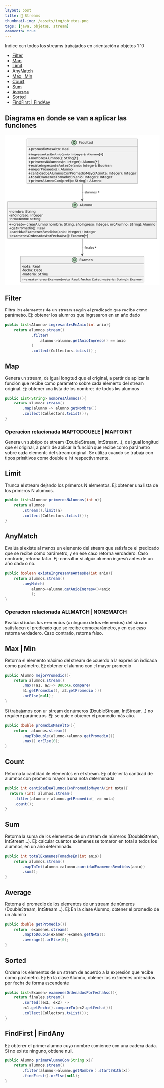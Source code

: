 ```yaml
---
layout: post
title: 📜 Streams
thumbnail-img: /assets/img/objetos.png
tags: [java, objetos, stream]
comments: true
---
```


Indice con todos los streams trabajados en orientación a objetos 1
10
- [Filter](#filter)
- [Map](#map)
- [Limit](#limit)
- [AnyMatch ](#anymatch)
- [Max \| Min](#max--min)
- [Count](#count)
- [Sum](#sum)
- [Average](#average)
- [Sorted](#sorted)
- [FindFirst \| FindAny](#findfirst--findany)

## Diagrama en donde se van a aplicar las funciones

 <p align='center'>
  <img align='center' src="./img/diagrama.png">
</p>


## Filter

Filtra los elementos de un stream según el predicado que recibe como parámetro. Ej: obtener los alumnos que ingresaron en un año dado 

```java
public List<Alumno> ingresantesEnAnio(int anio){       
    return alumnos.stream()
            .filter(
                alumno->alumno.getAnioIngreso() == anio
            )
            .collect(Collectors.toList());
```

## Map
Genera un stream, de igual longitud que el original, a partir de aplicar la función que recibe como parámetro sobre cada elemento del stream original. Ej: obtener una lista de los nombres de todos los alumnos

```java
public List<String> nombresAlumnos(){ 
    return alumnos.stream() 
        .map(alumno -> alumno.getNombre())       
        .collect(Collectors.toList()); 
}
```

### Operacion relacionada MAPTODOUBLE | MAPTOINT
Genera un subtipo de stream (DoubleStream, IntStream...), de igual longitud que el original, a partir de aplicar la función que recibe como parámetro sobre cada elemento del stream original. Se utiliza cuando se trabaja con tipos primitivos como double e int respectivamente.


## Limit
Trunca el stream dejando los primeros N elementos. Ej: obtener una lista de los primeros N alumnos. 

```java
public List<Alumno> primerosNAlumnos(int n){ 
    return alumnos
        .stream().limit(n)
        .collect(Collectors.toList());
}
```

## AnyMatch
Evalúa si existe al menos un elemento del stream que satisface el predicado que se recibe como parámetro, y en ese caso retorna verdadero. Caso contrario, retorna falso. Ej: consultar si algún alumno ingresó antes de un año dado o no.

```java
public boolean existeIngresanteAntesDe(int anio){
    return alumnos.stream()   
        .anyMatch(
            alumno->alumno.getAnioIngreso()<anio
            );
}
```

### Operacion relacionada ALLMATCH | NONEMATCH

Evalúa si todos los elementos (o ninguno de los elementos) del stream satisfacen el predicado que se recibe como parámetro, y en ese caso retorna verdadero. Caso contrario, retorna falso.

## Max | Min
Retorna el elemento máximo del stream de acuerdo a la expresión indicada como parámetro. 
Ej: obtener el alumno con el mayor promedio

```java
public Alumno mejorPromedio(){
    return alumnos.stream()
        .max((a1, a2)-> Double.compare(
        a1.getPromedio(), a2.getPromedio()))
        .orElse(null);
}
```

Si trabajamos con un stream de números (DoubleStream, IntStream...) no requiere parámetros. Ej: se quiere obtener el promedio más alto.

```java
public double promedioMasAlto(){ 
    return  alumnos.stream()
        .mapToDouble(alumno->alumno.getPromedio())    
        .max().orElse(0); 
}
```

## Count
Retorna la cantidad de elementos en el stream. Ej: obtener la cantidad de alumnos con promedio mayor a una nota determinada 

```java
public int cantidadDeAlumnosConPromedioMayorA(int nota){  
  return (int) alumnos.stream()
    .filter(alumno-> alumno.getPromedio() >= nota)
    .count();
}
```

## Sum
Retorna la suma de los elementos de un stream de números (DoubleStream, IntStream...). Ej: calcular cuántos exámenes se tomaron en total a todos los alumnos, en un año determinado. 


```java
public int totalExamenesTomadosEn(int anio){ 
    return alumnos.stream()
        .mapToInt(alumno->alumno.cantidadExamenesRendidos(anio))
        .sum(); 
}
```

## Average
Retorna el promedio de los elementos de un stream de números (DoubleStream, IntStream...). 
Ej: En la clase Alumno, obtener el promedio de un alumno

```java
public double getPromedio(){ 
    return  examenes.stream()
        .mapToDouble(examen->examen.getNota())    
        .average().orElse(0); 
}
```

## Sorted
Ordena los elementos de un stream de acuerdo a la expresión que recibe como parámetro.  Ej: En la clase Alumno, obtener los exámenes ordenados por fecha de forma ascendente 


```java
public List<Examen> examenesOrdenadosPorFechaAsc(){
    return finales.stream()
        .sorted((ex1, ex2) -> 
        ex1.getFecha().compareTo(ex2.getFecha()))
        .collect(Collectors.toList());
}
```

## FindFirst | FindAny
Ej: obtener el primer alumno cuyo nombre comience con una cadena dada. Si no existe ninguno, obtiene null.

```java
public Alumno primerAlumnoCon(String x){
    return alumnos.stream()
        .filter(alumno->alumno.getNombre().startsWith(x))
        .findFirst().orElse(null);
}
```
